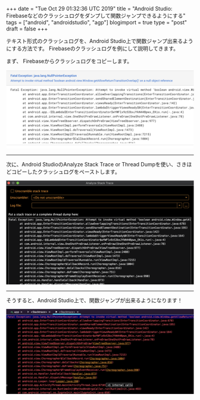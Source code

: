 +++
date = "Tue Oct 29 01:32:36 UTC 2019"
title = "Android Studio: Firebaseなどのクラッシュログをダンプして関数ジャンプできるようにする"
tags = ["android", "androidstudio", "agp"]
blogimport = true
type = "post"
draft = false
+++

テキスト形式のクラッシュログを、Android Studio上で関数ジャンプ出来るようにする方法です。
Firebaseのクラッシュログを例にして説明してきます。

まず、 Firebaseからクラッシュログをコピーします。

<img src="/blog/android/agp/android-studio/firebase-crash-log.png" />

---

次に、Android StudioのAnalyze Stack Trace or Thread Dumpを使い、さきほどコピーしたクラッシュログをペーストします。

<img src="/blog/android/agp/android-studio/firebase-crash-log-android-studio.png" />

---

そうすると、Android Studio上で、関数ジャンプが出来るようになります！

<img src="/blog/android/agp/android-studio/firebase-crash-log-result.png" />
